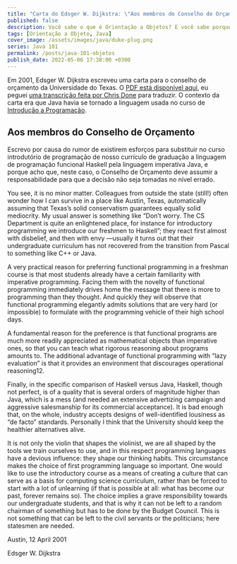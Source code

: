 ```yaml
---
title: "Carta do Edsger W. Dijkstra: \"Aos membros do Conselho de Orçamento\""
published: false
description: Você sabe o que é Orientação a Objetos? E você sabe porque OO é o principal foco da linguagem Java? 
tags: [Orientação a Objeto, Java]
cover_image: /assets/images/java/duke-plug.png
series: Java 101
permalink: /posts/java-101-objetos
publish_date: 2022-05-06 17:38:00 +0300
---
```


Em 2001, Edsger W. Dijkstra escreveu uma carta para o conselho de orçamento da Universidade do Texas. O [PDF está disponível aqui](http://www.cs.utexas.edu/users/EWD/OtherDocs/To%20the%20Budget%20Council%20concerning%20Haskell.pdf), eu peguei [uma transcrição feita por Chris Done](https://chrisdone.com/posts/dijkstra-haskell-java/) para traduzir. O contexto da carta era que Java havia se tornado a linguagem usada no curso de [Introdução a Programação](https://www.cs.utexas.edu/undergraduate-program/courses/312-introduction-programming). 

## Aos membros do Conselho de Orçamento

Escrevo por causa do rumor de existirem esforços para substituir no curso introdutório de programação de nosso currículo de graduação a linguagem de programação funcional Haskell pela linguagem imperativa Java, e porque acho que, neste caso, o Conselho de Orçamento deve assumir a responsabilidade para que a decisão não seja tomadas no nível errado.

You see, it is no minor matter. Colleagues from outside the state (still!) often wonder how I can survive in a place like Austin, Texas, automatically assuming that Texas’s solid conservatism guarantees equally solid mediocrity. My usual answer is something like “Don’t worry. The CS Department is quite an enlightened place, for instance for introductory programming we introduce our freshmen to Haskell”; they react first almost with disbelief, and then with envy —usually it turns out that their undergraduate curriculum has not recovered from the transition from Pascal to something like C++ or Java.

A very practical reason for preferring functional programming in a freshman course is that most students already have a certain familiarity with imperative programming. Facing them with the novelty of functional programming immediately drives home the message that there is more to programming than they thought. And quickly they will observe that functional programming elegantly admits solutions that are very hard (or impossible) to formulate with the programming vehicle of their high school days.

A fundamental reason for the preference is that functional programs are much more readily appreciated as mathematical objects than imperative ones, so that you can teach what rigorous reasoning about programs amounts to. The additional advantage of functional programming with “lazy evaluation” is that it provides an environment that discourages operational reasoning12.

Finally, in the specific comparison of Haskell versus Java, Haskell, though not perfect, is of a quality that is several orders of magnitude higher than Java, which is a mess (and needed an extensive advertizing campaign and aggressive salesmanship for its commercial acceptance). It is bad enough that, on the whole, industry accepts designs of well-identified lousiness as “de facto” standards. Personally I think that the University should keep the healthier alternatives alive.

It is not only the violin that shapes the violinist, we are all shaped by the tools we train ourselves to use, and in this respect programming languages have a devious influence: they shape our thinking habits. This circumstance makes the choice of first programming language so important. One would like to use the introductory course as a means of creating a culture that can serve as a basis for computing science curriculum, rather than be forced to start with a lot of unlearning (if that is possible at all: what has become our past, forever remains so). The choice implies a grave responsibility towards our undergraduate students, and that is why it can not be left to a random chairman of something but has to be done by the Budget Council. This is not something that can be left to the civil servants or the politicians; here statesmen are needed.

Austin, 12 April 2001

Edsger W. Dijkstra
